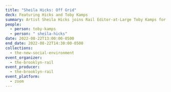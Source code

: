 ```yaml
---
title: "Sheila Hicks: Off Grid"
deck: Featuring Hicks and Toby Kamps
summary: Artist Sheila Hicks joins Rail Editor-at-Large Toby Kamps for a conversation.
people:
  - person: toby-kamps
  - person: " sheila-hicks"
date: 2022-08-22T13:00:00-0500
end_date: 2022-08-22T14:30:00-0500
collections:
  - the-new-social-environment
event_organizer:
  - the-brooklyn-rail
event_producer:
  - the-brooklyn-rail
event_platform:
  - zoom
---
```

